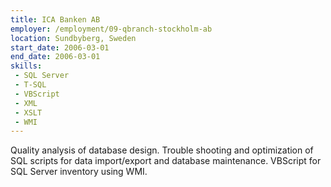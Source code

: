 ```yaml
---
title: ICA Banken AB
employer: /employment/09-qbranch-stockholm-ab
location: Sundbyberg, Sweden
start_date: 2006-03-01
end_date: 2006-03-01
skills:
 - SQL Server
 - T-SQL
 - VBScript
 - XML
 - XSLT
 - WMI
--- 
```

Quality analysis of database design. Trouble shooting and optimization of SQL scripts for data import/export and database maintenance. VBScript for SQL Server inventory using WMI.
